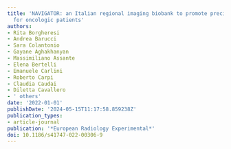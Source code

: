 ```yaml
---
title: 'NAVIGATOR: an Italian regional imaging biobank to promote precision medicine
  for oncologic patients'
authors:
- Rita Borgheresi
- Andrea Barucci
- Sara Colantonio
- Gayane Aghakhanyan
- Massimiliano Assante
- Elena Bertelli
- Emanuele Carlini
- Roberto Carpi
- Claudia Caudai
- Diletta Cavallero
- ' others'
date: '2022-01-01'
publishDate: '2024-05-15T11:17:58.859238Z'
publication_types:
- article-journal
publication: '*European Radiology Experimental*'
doi: 10.1186/s41747-022-00306-9
---
```

